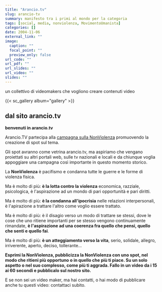 ```yaml
---
title: "Arancio.tv"
slug: arancio-tv
summary: manifesto tra i primi al mondo per la categoria
tags: [social, media, nonviolenza, MovimentoUmanista]
categories: []
date: 2004-11-06
external_link: ""
image:
  caption: ""
  focal_point: ""
  preview_only: false
url_code: ""
url_pdf: ""
url_slides: ""
url_video: ""
slides: ""
---
```

un collettivo di videomakers che vogliono creare contenuti video

{{< sc_gallery album="gallery" >}}

## dal sito arancio.tv
**benvenuti in arancio.tv**

Arancio.TV partecipa alla [campagna sulla NonViolenza](../io-sono-nonviolento/index.md) promuovendo la creazione di spot sul tema.

Gli spot avranno come vetrina arancio.tv, ma aspiriamo che vengano proiettati su altri portali web, sulle tv nazionali e locali e da chiunque voglia appoggiare una campagna così importante in questo momento storico.

La **NonViolenza** è pacifismo e condanna tutte le guerre e le forme di violenza fisica.

Ma è molto di più: **è la lotta contro la violenza** economica, razziale, psicologica, è l'aspirazione ad un mondo di pari opportunità e pari diritti.

Ma è molto di più: **è la condanna all'ipocrisia** nelle relazioni interpersonali, è l'apirazione a trattare l'altro come voglio essere trattato.

Ma è molto di più: è il disagio verso un modo di trattare se stessi, dove le cose che uno ritiene importanti per se stesso vengono continuamente rimandate, **è l'aspirazione ad una coerenza fra quello che pensi, quello che senti e quello fai**.

Ma è molto di più: **è un atteggiamento verso la vita**, serio, solidale, allegro, irriverente, aperto, deciso, tollerante...

**Esprimi la NonViolenza, pubblicizza la NonViolenza con uno spot, nel modo che ritieni più opportuno o in quello che più ti piace. Su un solo aspetto o nel suo complesso, come più ti aggrada. Fallo in un video da i 15 ai 60 secondi e pubblicalo sul nostro sito.**

E se non sei un video maker, ma hai contatti, o hai modo di pubblicare anche tu questi video: contattaci subito.
